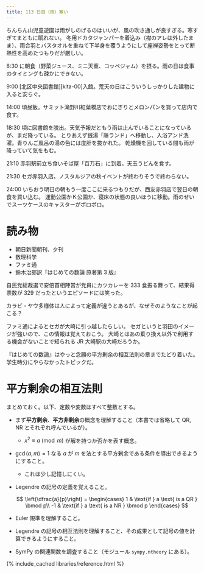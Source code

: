 ```yaml
---
title: 113 日目（雨）寒い
---
```


ちんちん山児童遊園は雨がしのげるのはいいが、風の吹き通しが良すぎる。寒すぎてまともに眠れない。
冬用ドカタジャンパーを着込み（襟のアレは外したまま）、雨合羽とバスタオルを重ねて下半身を覆うようにして座禅姿勢をとって断熱性を高めたつもりだが厳しい。

8:30 に朝食（野菜ジュース、ミニ天重、コッペジャム）を摂る。雨の日は食事のタイミングも疎かにできない。

9:00 [北区中央図書館][kita-00]入館。荒天の日はこういうしっかりした建物に入ると安らぐ。

14:00 頃昼飯。サミット滝野川紅葉橋店でおにぎりとメロンパンを買って店内で食す。

18:30 頃に図書館を脱出。天気予報だともう雨は止んでいることになっているが、まだ降っている。
とりあえず銭湯「藤ランド」へ移動し、入浴アンド洗濯。青りんご風呂の湯の色には度肝を抜かれた。
乾燥機を回している間も雨が降っていて気をもむ。

21:10 赤羽駅前立ち食いそば屋「百万石」に到着。天玉うどんを食す。

21:30 セガ赤羽入店。ノスタルジアの秋イベントが終わりそうで終わらない。

24:00 いちおう明日の朝もう一度ここに来るつもりだが、西友赤羽店で翌日の朝食を買い込む。
運動公園かＫ公園か、寝床の状態の良いほうに移動。雨のせいでスーツケースのキャスターがボロボロ。

# 読み物

* 朝日新聞朝刊、夕刊
* 数理科学
* ファミ通
* 鈴木治郎訳『はじめての数論 原著第 3 版』

自民党総裁選で安倍首相陣営が党員にカツカレーを 333 食振る舞って、結果得票数が 329 だったというエピソードには笑った。

カラビ・ヤウ多様体は人によって定義が違うとあるが、なぜそのようなことが起こる？

ファミ通によるとセガが大崎に引っ越したらしい。
セガというと羽田のイメージが強いので、この情報は覚えておこう。
大崎とはあの乗り換え以外で利用する機会がないことで知られる JR 大崎駅の大崎だろうか。

『はじめての数論』はやっと念願の平方剰余の相互法則の章までたどり着いた。学生時分にやらなかったトピックだ。

# 平方剰余の相互法則

まとめておく。以下、定数や変数はすべて整数とする。

* まず**平方剰余**、**平方非剰余**の概念を理解すること（本書では省略して QR, NR とそれぞれ呼んでいるが）。
  * $x^2 \equiv a \pmod m$ が解を持つか否かを表す概念。

* $\gcd(a, m) = 1$ なる $a$ が $m$ を法とする平方剰余である条件を導出できるようにすること。
  * これは少し記憶しにくい。

* Legendre の記号の定義を覚えること。

  $$
  \left(\dfrac{a}{p}\right) = \begin{cases}
       1 & \text{if } a \text{ is a QR } \bmod p\\
      -1 & \text{if } a \text{ is a NR } \bmod p
  \end{cases}
  $$

* Euler 規準を理解すること。
* Legendre の記号の相互法則を理解すること、その成果として記号の値を計算できるようにすること。
* SymPy の関連関数を調査すること（モジュール `sympy.ntheory` にある）。

{% include_cached libraries/reference.html %}
